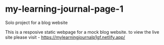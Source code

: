 # my-learning-journal-page-1
Solo project for a blog website

This is a resposive static webpage for a mock blog website.
to view the live site please visit - https://mylearningjournalp1gf.netlify.app/

